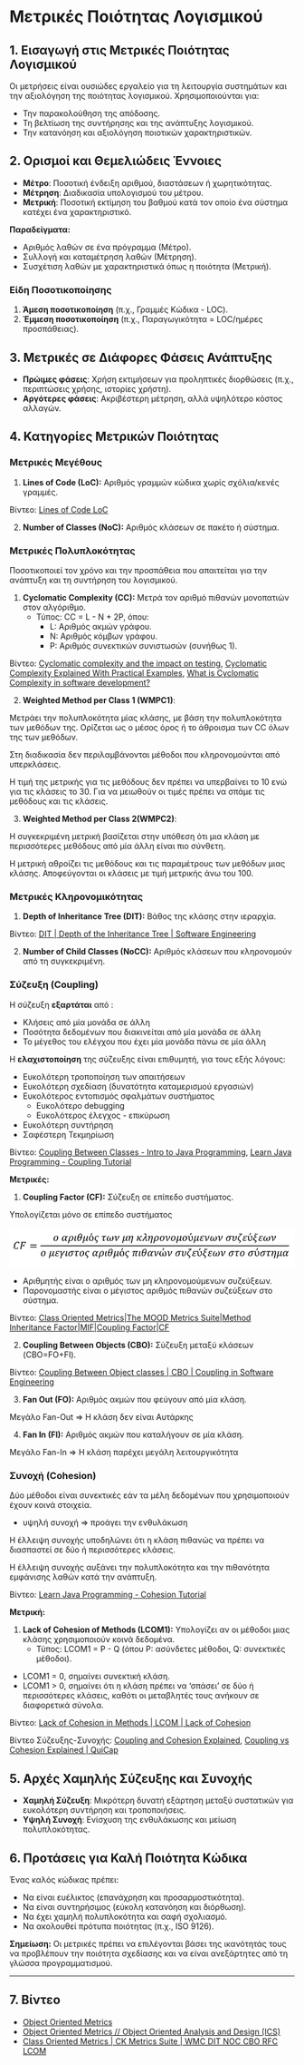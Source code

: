 # Μετρικές Ποιότητας Λογισμικού

## 1. Εισαγωγή στις Μετρικές Ποιότητας Λογισμικού
Οι μετρήσεις είναι ουσιώδες εργαλείο για τη λειτουργία συστημάτων και την αξιολόγηση της ποιότητας λογισμικού. Χρησιμοποιούνται για:
- Την παρακολούθηση της απόδοσης.   
- Τη βελτίωση της συντήρησης και της ανάπτυξης λογισμικού.   
- Την κατανόηση και αξιολόγηση ποιοτικών χαρακτηριστικών.   

## 2. Ορισμοί και Θεμελιώδεις Έννοιες
- **Μέτρο**: Ποσοτική ένδειξη αριθμού, διαστάσεων ή χωρητικότητας.   
- **Μέτρηση**: Διαδικασία υπολογισμού του μέτρου.   
- **Μετρική**: Ποσοτική εκτίμηση του βαθμού κατά τον οποίο ένα σύστημα κατέχει ένα χαρακτηριστικό.   

**Παραδείγματα:**
- Αριθμός λαθών σε ένα πρόγραμμα (Μέτρο).   
- Συλλογή και καταμέτρηση λαθών (Μέτρηση).   
- Συσχέτιση λαθών με χαρακτηριστικά όπως η ποιότητα (Μετρική).   

### Είδη Ποσοτικοποίησης
1. **Άμεση ποσοτικοποίηση** (π.χ., Γραμμές Κώδικα - LOC).    
2. **Έμμεση ποσοτικοποίηση** (π.χ., Παραγωγικότητα = LOC/ημέρες προσπάθειας).   

## 3. Μετρικές σε Διάφορες Φάσεις Ανάπτυξης
- **Πρώιμες φάσεις**: Χρήση εκτιμήσεων για προληπτικές διορθώσεις (π.χ., περιπτώσεις χρήσης, ιστορίες χρήστη).   
- **Αργότερες φάσεις**: Ακριβέστερη μέτρηση, αλλά υψηλότερο κόστος αλλαγών.   

## 4. Κατηγορίες Μετρικών Ποιότητας
### Μετρικές Μεγέθους
1. **Lines of Code (LoC):** Αριθμός γραμμών κώδικα χωρίς σχόλια/κενές γραμμές.

Βίντεο: [Lines of Code LoC](https://youtu.be/F-TGB_aUTyA?si=KAwxVcx8YySX8go0)
   
2. **Number of Classes (NoC):** Αριθμός κλάσεων σε πακέτο ή σύστημα.   

### Μετρικές Πολυπλοκότητας

Ποσοτικοποιεί τον χρόνο και την προσπάθεια που απαιτείται για την ανάπτυξη και τη συντήρηση του λογισμικού.

1. **Cyclomatic Complexity (CC):** Μετρά τον αριθμό πιθανών μονοπατιών στον αλγόριθμο.
   - Τύπος: CC = L - N + 2P, όπου:   
     - L: Αριθμός ακμών γράφου.   
     - N: Αριθμός κόμβων γράφου.   
     - P: Αριθμός συνεκτικών συνιστωσών (συνήθως 1).   

Βίντεο: [Cyclomatic complexity and the impact on testing](https://youtu.be/9RvUj1Psqgk?si=mZRknlc2fmLZlNsV), [Cyclomatic Complexity Explained With Practical Examples](https://youtu.be/vmyS_j3Kh8g?si=i1BOsyaANT_ur3W-), [What is Cyclomatic Complexity in software development?](https://youtu.be/PDYmEtBSn60?si=7ieiKsdq_g_2Qxi3)

2. **Weighted Method per Class 1 (WMPC1)**:

Μετράει την πολυπλοκότητα μίας κλάσης, με βάση την πολυπλοκότητα των μεθόδων της. Ορίζεται ως ο μέσος όρος ή το άθροισμα των CC όλων της των μεθόδων.

Στη διαδικασία δεν περιλαμβάνονται μέθοδοι που κληρονομούνται από υπερκλάσεις.

Η τιμή της μετρικής για τις μεθόδους δεν πρέπει να υπερβαίνει το 10 ενώ για τις κλάσεις το 30. Για να μειωθούν οι τιμές πρέπει να σπάμε τις μεθόδους και τις κλάσεις.

3. **Weighted Method per Class 2(WMPC2)**:

Η συγκεκριμένη μετρική βασίζεται στην υπόθεση ότι μια κλάση με περισσότερες μεθόδους από μία άλλη είναι πιο σύνθετη.

Η μετρική αθροίζει τις μεθόδους και τις παραμέτρους των μεθόδων μιας κλάσης. Αποφεύγονται οι κλάσεις με τιμή μετρικής άνω του 100.

### Μετρικές Κληρονομικότητας
1. **Depth of Inheritance Tree (DIT):** Βάθος της κλάσης στην ιεραρχία.   

Βίντεο: [DIT | Depth of the Inheritance Tree | Software Engineering](https://youtu.be/OTM24QMohkI?si=nNaAF4jSG9ssbpA0)

2. **Number of Child Classes (NoCC):** Αριθμός κλάσεων που κληρονομούν από τη συγκεκριμένη.   

### Σύζευξη (Coupling)

Η σύζευξη **εξαρτάται** από :
- Κλήσεις από μία μονάδα σε άλλη   
- Ποσότητα δεδομένων που διακινείται από μία μονάδα σε άλλη   
- Το μέγεθος του ελέγχου που έχει μία μονάδα πάνω σε μία άλλη   

Η **ελαχιστοποίηση** της σύζευξης είναι επιθυμητή, για τους εξής λόγους:
- Ευκολότερη τροποποίηση των απαιτήσεων   
- Ευκολότερη σχεδίαση (δυνατότητα καταμερισμού εργασιών)   
- Ευκολότερος εντοπισμός σφαλμάτων συστήματος   
  - Ευκολότερο debugging   
  - Ευκολότερος έλεγχος - επικύρωση   
- Ευκολότερη συντήρηση   
- Σαφέστερη Τεκμηρίωση   

Βίντεο: [Coupling Between Classes - Intro to Java Programming](https://youtu.be/P3mVhTQl8F8?si=o53Zd18f9GWF2ygj), [Learn Java Programming - Coupling Tutorial](https://youtu.be/Eq5ReWFlc6w?si=BZ_oVVwB6RBYADf4)

**Μετρικές:**

1. **Coupling Factor (CF):** Σύζευξη σε επίπεδο συστήματος.   

Υπολογίζεται μόνο σε επίπεδο συστήματος

![Coupling Factor](CF.png)

  - Αριθμητής είναι ο αριθμός των μη κληρονομούμενων συζεύξεων.   
  - Παρονομαστής είναι ο μέγιστος αριθμός πιθανών συζεύξεων στο σύστημα.   

Βίντεο: [Class Oriented Metrics|The MOOD Metrics Suite|Method Inheritance Factor|MIF|Coupling Factor|CF](https://youtu.be/aTYc-JFcL6A?si=hPYBUkBKwOUKwRRQ)

2. **Coupling Between Objects (CBO):** Σύζευξη μεταξύ κλάσεων (CBO=FO+FI).   

Βίντεο: [Coupling Between Object classes | CBO | Coupling in Software Engineering](https://youtu.be/w-Cg41nwjpw?si=PG5lb81gUzX5YwPq)

3. **Fan Out (FO):** Αριθμός ακμών που φεύγουν από μία κλάση.   

Μεγάλο Fan-Out => Η κλάση δεν είναι Αυτάρκης

4. **Fan In (FI):** Αριθμός ακμών που καταλήγουν σε μία κλάση.   

Μεγάλο Fan-In => Η κλάση παρέχει μεγάλη λειτουργικότητα

### Συνοχή (Cohesion)

Δύο μέθοδοι είναι συνεκτικές εάν τα μέλη δεδομένων που χρησιμοποιούν έχουν κοινά στοιχεία.

- υψηλή συνοχή => προάγει την ενθυλάκωση

Η έλλειψη συνοχής υποδηλώνει ότι η κλάση πιθανώς να πρέπει να διασπαστεί σε δύο ή περισσότερες κλάσεις.

Η έλλειψη συνοχής αυξάνει την πολυπλοκότητα και την πιθανότητα εμφάνισης λαθών κατά την ανάπτυξη.

Βίντεο: [Learn Java Programming - Cohesion Tutorial](https://youtu.be/IWSJD-7wkio?si=ToKQaCSvYata2dAG)

**Μετρική:**

1. **Lack of Cohesion of Methods (LCOM1):** Υπολογίζει αν οι μέθοδοι μιας κλάσης χρησιμοποιούν κοινά δεδομένα.
   - Τύπος: LCOM1 = P - Q (όπου P: ασύνδετες μέθοδοι, Q: συνεκτικές μέθοδοι).   

  - LCOM1 = 0, σημαίνει συνεκτική κλάση.   
  - LCOM1 > 0, σημαίνει ότι η κλάση πρέπει να ‘σπάσει’ σε δύο ή περισσότερες κλάσεις, καθότι οι μεταβλητές τους ανήκουν σε διαφορετικά σύνολα.   

Βίντεο: [Lack of Cohesion in Methods | LCOM | Lack of Cohesion](https://youtu.be/D6rzMQKnFGg?si=_S0qjSwHk-H3vAJx)

Βίντεο Σύζευξης-Συνοχής: [Coupling and Cohesion Explained](https://www.youtube.com/watch?v=7pdrZDqEPIw), [Coupling vs Cohesion Explained | QuiCap](https://youtu.be/TCMGU7-Ir_k?si=tmG_BGijozpg4pJf)

## 5. Αρχές Χαμηλής Σύζευξης και Συνοχής
- **Χαμηλή Σύζευξη**: Μικρότερη δυνατή εξάρτηση μεταξύ συστατικών για ευκολότερη συντήρηση και τροποποιήσεις.   
- **Υψηλή Συνοχή**: Ενίσχυση της ενθυλάκωσης και μείωση πολυπλοκότητας.   

## 6. Προτάσεις για Καλή Ποιότητα Κώδικα
Ένας καλός κώδικας πρέπει:
- Να είναι ευέλικτος (επανάχρηση και προσαρμοστικότητα).   
- Να είναι συντηρήσιμος (εύκολη κατανόηση και διόρθωση).   
- Να έχει χαμηλή πολυπλοκότητα και σαφή σχολιασμό.   
- Να ακολουθεί πρότυπα ποιότητας (π.χ., ISO 9126).   

**Σημείωση:** Οι μετρικές πρέπει να επιλέγονται βάσει της ικανότητάς τους να προβλέπουν την ποιότητα σχεδίασης και να είναι ανεξάρτητες από τη γλώσσα προγραμματισμού.

---

## 7. Βίντεο 
- [Object Oriented Metrics](https://youtu.be/FmPAEJkSRag?si=VgFzb-e_J5CL5X1i)   
- [Object Oriented Metrics // Object Oriented Analysis and Design (ICS)](https://youtu.be/SWL7R_DtXbE?si=PrvxtgQnTVx4aj03)    
- [Class Oriented Metrics | CK Metrics Suite | WMC DIT NOC CBO RFC LCOM](https://youtu.be/OSe-306xEUk?si=FlEwrwvgdTMK-ppL)
